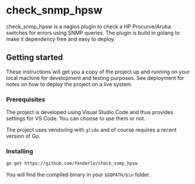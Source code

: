 # check_snmp_hpsw

check_snmp_hpsw is a nagios plugin to check a HP Procurve/Aruba switches for
errors using SNMP queries. The plugin is build in golang to make it dependency
free and easy to deploy.

## Getting started

These instructions will get you a copy of the project up and running on your
local machine for development and testing purposes. See deployment for notes
on how to deploy the project on a live system.

### Prerequisites

The project is developed using Visual Studio Code and thus provides settings
for VS Code. You can choose to use them or not.

The project uses vendoring with `glide` and of course requires a recent version of Go.

### Installing

```bash
go get https://github.com/fenderle/check_snmp_hpsw
```

You will find the compiled binary in your `$GOPATH/bin` folder.
